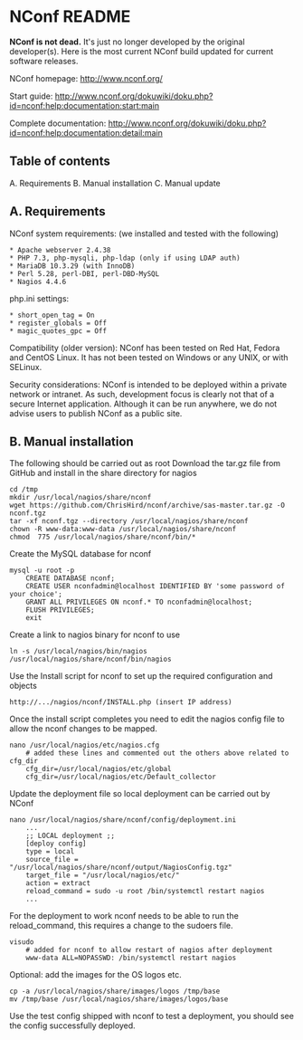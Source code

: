 NConf README
============

**NConf is not dead.** It's just no longer developed by the original developer(s). Here is the most current NConf build updated for current software releases.

NConf homepage:
http://www.nconf.org/

Start guide:
http://www.nconf.org/dokuwiki/doku.php?id=nconf:help:documentation:start:main

Complete documentation:
http://www.nconf.org/dokuwiki/doku.php?id=nconf:help:documentation:detail:main

Table of contents
-----------------
A. Requirements
B. Manual installation
C. Manual update


A. Requirements
---------------

NConf system requirements: (we installed and tested with the following)

    * Apache webserver 2.4.38
    * PHP 7.3, php-mysqli, php-ldap (only if using LDAP auth)
    * MariaDB 10.3.29 (with InnoDB)
    * Perl 5.28, perl-DBI, perl-DBD-MySQL
    * Nagios 4.4.6


php.ini settings:

    * short_open_tag = On
    * register_globals = Off
    * magic_quotes_gpc = Off


Compatibility (older version):
NConf has been tested on Red Hat, Fedora and CentOS Linux.
It has not been tested on Windows or any UNIX, or with SELinux.


Security considerations:
NConf is intended to be deployed within a private network or intranet. As such, development focus is clearly not that of a secure Internet application. Although it can be run anywhere, we do not advise users to publish NConf as a public site.


B. Manual installation
----------------------
The following should be carried out as root
Download the tar.gz file from GitHub and install in the share directory for nagios
```
cd /tmp
mkdir /usr/local/nagios/share/nconf
wget https://github.com/ChrisHird/nconf/archive/sas-master.tar.gz -O nconf.tgz
tar -xf nconf.tgz --directory /usr/local/nagios/share/nconf
chown -R www-data:www-data /usr/local/nagios/share/nconf
chmod  775 /usr/local/nagios/share/nconf/bin/*
```

Create the MySQL database for nconf
```
mysql -u root -p
	CREATE DATABASE nconf;
	CREATE USER nconfadmin@localhost IDENTIFIED BY 'some password of your choice';
	GRANT ALL PRIVILEGES ON nconf.* TO nconfadmin@localhost;
	FLUSH PRIVILEGES;
	exit
```

Create a link to nagios binary for nconf to use
```
ln -s /usr/local/nagios/bin/nagios /usr/local/nagios/share/nconf/bin/nagios
```

Use the Install script for nconf to set up the required configuration and objects
```
http://.../nagios/nconf/INSTALL.php (insert IP address)
```

Once the install script completes you need to edit the nagios config file to allow the nconf changes to be mapped.
```
nano /usr/local/nagios/etc/nagios.cfg
	# added these lines and commented out the others above related to cfg_dir
	cfg_dir=/usr/local/nagios/etc/global
	cfg_dir=/usr/local/nagios/etc/Default_collector
```
Update the deployment file so local deployment can be carried out by NConf
```
nano /usr/local/nagios/share/nconf/config/deployment.ini
	...
	;; LOCAL deployment ;;
	[deploy config]
	type = local
	source_file = "/usr/local/nagios/share/nconf/output/NagiosConfig.tgz"
	target_file = "/usr/local/nagios/etc/"
	action = extract
	reload_command = sudo -u root /bin/systemctl restart nagios
	...
```

For the deployment to work nconf needs to be able to run the reload_command, this requires a change to the sudoers file.
```
visudo
	# added for nconf to allow restart of nagios after deployment
	www-data ALL=NOPASSWD: /bin/systemctl restart nagios
```
Optional: add the images for the OS logos etc.
```
cp -a /usr/local/nagios/share/images/logos /tmp/base
mv /tmp/base /usr/local/nagios/share/images/logos/base
```
Use the test config shipped with nconf to test a deployment, you should see the config successfully deployed.
